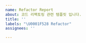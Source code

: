 ```yaml
---
name: Refactor Report
about: 코드 리팩토링 관련 템플릿 입니다.
title: ''
labels: "\U0001F528 Refactor"
assignees: ''

---
```



